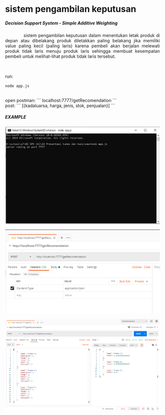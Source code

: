 # sistem pengambilan keputusan
##### Decision Support System - Simple Additive Weighting

<div style="text-align: justify">
&nbsp;&nbsp;&nbsp;&nbsp;&nbsp;&nbsp;&nbsp;&nbsp;&nbsp;&nbsp;&nbsp;&nbsp;sistem pengambilan keputusan dalam menentukan letak produk di depan atau dibelakang
produk diletakkan paling belakang jika memiliki value paling kecil (paling laris)
karena pembeli akan berjalan melewati produk tidak laris menuju produk laris
sehingga membuat kesempatan pembeli untuk melihat-lihat produk tidak laris tersebut. 
</div>
<br>
<br>


run: 
```
node app.js
```
<br>
open postman: 
```
localhost:7777/getRecomendation
```
<br>
post: 
```
[{kadaluarsa, harga, jenis, stok, penjualan}]
```



##### EXAMPLE

![STEP 1](https://github.com/tovidd/SAW-SPK/blob/master/example/01-run-server.png)

![STEP 2](https://github.com/tovidd/SAW-SPK/blob/master/example/02-set-header.png)

![STEP 3](https://github.com/tovidd/SAW-SPK/blob/master/example/03-set-body-and-post-request.png)
